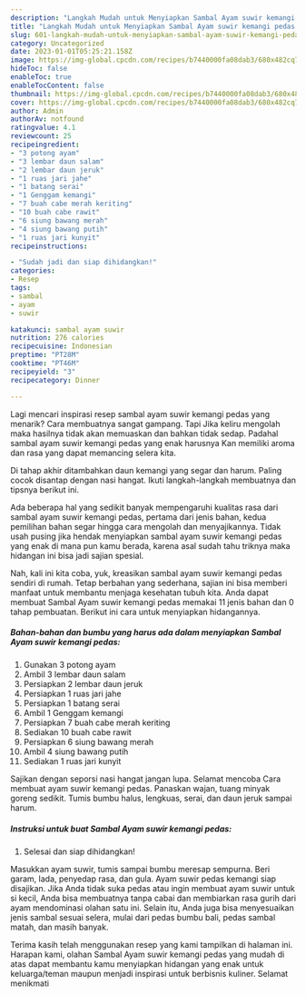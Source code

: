 ```yaml
---
description: "Langkah Mudah untuk Menyiapkan Sambal Ayam suwir kemangi pedas yang Bikin Ngiler, Buat Buka Puasa Lezat Sekali"
title: "Langkah Mudah untuk Menyiapkan Sambal Ayam suwir kemangi pedas yang Bikin Ngiler, Buat Buka Puasa Lezat Sekali"
slug: 601-langkah-mudah-untuk-menyiapkan-sambal-ayam-suwir-kemangi-pedas-yang-bikin-ngiler-buat-buka-puasa-lezat-sekali
category: Uncategorized
date: 2023-01-01T05:25:21.158Z
image: https://img-global.cpcdn.com/recipes/b7440000fa08dab3/680x482cq70/sambal-ayam-suwir-kemangi-pedas-foto-resep-utama.jpg
hideToc: false
enableToc: true
enableTocContent: false
thumbnail: https://img-global.cpcdn.com/recipes/b7440000fa08dab3/680x482cq70/sambal-ayam-suwir-kemangi-pedas-foto-resep-utama.jpg
cover: https://img-global.cpcdn.com/recipes/b7440000fa08dab3/680x482cq70/sambal-ayam-suwir-kemangi-pedas-foto-resep-utama.jpg
author: Admin
authorAv: notfound
ratingvalue: 4.1
reviewcount: 25
recipeingredient:
- "3 potong ayam"
- "3 lembar daun salam"
- "2 lembar daun jeruk"
- "1 ruas jari jahe"
- "1 batang serai"
- "1 Genggam kemangi"
- "7 buah cabe merah keriting"
- "10 buah cabe rawit"
- "6 siung bawang merah"
- "4 siung bawang putih"
- "1 ruas jari kunyit"
recipeinstructions:

- "Sudah jadi dan siap dihidangkan!"
categories:
- Resep
tags:
- sambal
- ayam
- suwir

katakunci: sambal ayam suwir 
nutrition: 276 calories
recipecuisine: Indonesian
preptime: "PT28M"
cooktime: "PT46M"
recipeyield: "3"
recipecategory: Dinner

---
```



Lagi mencari inspirasi resep sambal ayam suwir kemangi pedas yang menarik? Cara membuatnya sangat gampang. Tapi Jika keliru mengolah maka hasilnya tidak akan memuaskan dan bahkan tidak sedap. Padahal sambal ayam suwir kemangi pedas yang enak harusnya Kan memiliki aroma dan rasa yang dapat memancing selera kita.


Di tahap akhir ditambahkan daun kemangi yang segar dan harum. Paling cocok disantap dengan nasi hangat. Ikuti langkah-langkah membuatnya dan tipsnya berikut ini.

Ada beberapa hal yang sedikit banyak mempengaruhi kualitas rasa dari sambal ayam suwir kemangi pedas, pertama dari jenis bahan, kedua pemilihan bahan segar hingga cara mengolah dan menyajikannya. Tidak usah pusing jika hendak menyiapkan sambal ayam suwir kemangi pedas yang enak di mana pun kamu berada, karena asal sudah tahu triknya maka hidangan ini bisa jadi sajian spesial.


Nah, kali ini kita coba, yuk, kreasikan sambal ayam suwir kemangi pedas sendiri di rumah. Tetap berbahan yang sederhana, sajian ini bisa memberi manfaat untuk membantu menjaga kesehatan tubuh kita. Anda dapat membuat Sambal Ayam suwir kemangi pedas memakai 11 jenis bahan dan 0 tahap pembuatan. Berikut ini cara untuk menyiapkan hidangannya.

<!--inarticleads1-->

##### Bahan-bahan dan bumbu yang harus ada dalam menyiapkan Sambal Ayam suwir kemangi pedas:

1. Gunakan 3 potong ayam
1. Ambil 3 lembar daun salam
1. Persiapkan 2 lembar daun jeruk
1. Persiapkan 1 ruas jari jahe
1. Persiapkan 1 batang serai
1. Ambil 1 Genggam kemangi
1. Persiapkan 7 buah cabe merah keriting
1. Sediakan 10 buah cabe rawit
1. Persiapkan 6 siung bawang merah
1. Ambil 4 siung bawang putih
1. Sediakan 1 ruas jari kunyit


Sajikan dengan seporsi nasi hangat jangan lupa. Selamat mencoba Cara membuat ayam suwir kemangi pedas. Panaskan wajan, tuang minyak goreng sedikit. Tumis bumbu halus, lengkuas, serai, dan daun jeruk sampai harum. 

<!--inarticleads2-->

##### Instruksi untuk buat Sambal Ayam suwir kemangi pedas:


1. Selesai dan siap dihidangkan!

Masukkan ayam suwir, tumis sampai bumbu meresap sempurna. Beri garam, lada, penyedap rasa, dan gula. Ayam suwir pedas kemangi siap disajikan. Jika Anda tidak suka pedas atau ingin membuat ayam suwir untuk si kecil, Anda bisa membuatnya tanpa cabai dan membiarkan rasa gurih dari ayam mendominasi olahan satu ini. Selain itu, Anda juga bisa menyesuaikan jenis sambal sesuai selera, mulai dari pedas bumbu bali, pedas sambal matah, dan masih banyak. 

Terima kasih telah menggunakan resep yang kami tampilkan di halaman ini. Harapan kami, olahan Sambal Ayam suwir kemangi pedas yang mudah di atas dapat membantu kamu menyiapkan hidangan yang enak untuk keluarga/teman maupun menjadi inspirasi untuk berbisnis kuliner. Selamat menikmati
